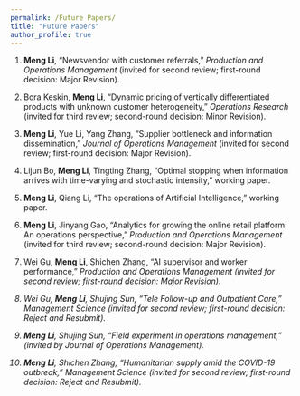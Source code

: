 ```yaml
---
permalink: /Future Papers/
title: "Future Papers"
author_profile: true
---
```



  1. <b>Meng Li</b>, “Newsvendor with customer referrals,” <i>Production and Operations Management</i> (invited for second review; first-round decision: Major Revision).

  2. Bora Keskin, <b>Meng Li</b>, “Dynamic pricing of vertically differentiated products with unknown customer heterogeneity,” <i>Operations Research</i> (invited for third review; second-round decision: Minor Revision).

  3. <b>Meng Li</b>, Yue Li, Yang Zhang, “Supplier bottleneck and information dissemination,” <i>Journal of Operations Management</i> (invited for second review; first-round decision: Major Revision).

  4. Lijun Bo, <b>Meng Li</b>, Tingting Zhang, “Optimal stopping when information arrives with time-varying and stochastic intensity,” working paper. 

  5. <b>Meng Li</b>, Qiang Li, “The operations of Artificial Intelligence,” working paper.

  6. <b>Meng Li</b>, Jinyang Gao, “Analytics for growing the online retail platform: An operations perspective,” <i>Production and Operations Management</i> (invited for third review; second-round decision: Major Revision).

  7. Wei Gu, <b>Meng Li</b>, Shichen Zhang, “AI supervisor and worker performance,” <i>Production and Operations Management<i/> (invited for second review; first-round decision: Major Revision).

  8. Wei Gu, <b>Meng Li</b>, Shujing Sun, “Tele Follow-up and Outpatient Care,” <i>Management Science</i> (invited for second review; first-round decision: Reject and Resubmit).

  9. <b>Meng Li</b>, Shujing Sun, “Field experiment in operations management,” (invited by <i>Journal of Operations Management</i>).

  10. <b>Meng Li</b>, Shichen Zhang, “Humanitarian supply amid the COVID-19 outbreak,” <i>Management Science</i> (invited for second review; first-round decision: Reject and Resubmit).
